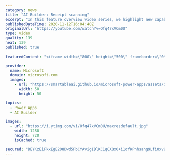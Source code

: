 ```yaml
---
category: news
title: "AI Builder: Receipt scanning"
excerpt: "In this feature overview video series, we highlight new capabilities included in the latest update to AI Builder.  Receipt scanning is a new AI Builder feature that processes receipts to identify and extract information. The AI model identifies receipt data, merchant information, total price, and taxes"
publishedDateTime: 2020-11-12T16:04:40Z
originalUrl: "https://youtube.com/watch?v=Ofq47xVCm0U"
type: video
quality: 139
heat: 139
published: true

featuredContent: "<iframe width=\"800\" height=\"500\" frameborder=\"0\" src=\"https://www.youtube.com/embed/Ofq47xVCm0U\" allow=\"accelerometer; autoplay; encrypted-media; gyroscope; picture-in-picture\" allowfullscreen></iframe>"

provider:
  name: Microsoft
  domain: microsoft.com
  images:
    - url: "https://smartableai.github.io/microsoft-power-apps/assets/images/organizations/microsoft.com-50x50.jpg"
      width: 50
      height: 50

topics:
  - Power Apps
  - AI Builder

images:
  - url: "https://i.ytimg.com/vi/Ofq47xVCm0U/maxresdefault.jpg"
    width: 1280
    height: 720
    isCached: true

secured: "DEYKzEiFkxEgE208Dwd5PbCYAvigIDlKC1qCXQxO+i1ofKPnhsahg9Lfi0xv9CkC7Mtq1kwtxE7d+HBGScU2UbbhwTQ0GPPDzkMSw83cRzjTxtlRkJGwWWM9oWuUxcOx4VcYKVYig1gxnAhDc4uiaB01ezJX93mlLTlSTodLnnNmiU08W3mYhLrHVKNn245Rd3CoospCIuZ4gkm3tpEyRK1vOY38gkFzWs5u9Lgb+j0wo/rsVwPLwTVICi0h1u2piRMgEq0CdzjdxQ2YEYirlgGOedX0lgDo8q2scxh4TcP8dnFQNWWjXNTy7hXv4qoD6nI4eLaBwoN/3zZhPnI4iQAOyP1koFz14sDvVk05msg9Q7wd7qRR/3ue69XV/hwLVhXLU5qosc+Er3HxqeLDkIoRHJoFxnLiFY7RoqHpp7I=;XpgqY4z+1pRvheq81r/aYQ=="
---
```


